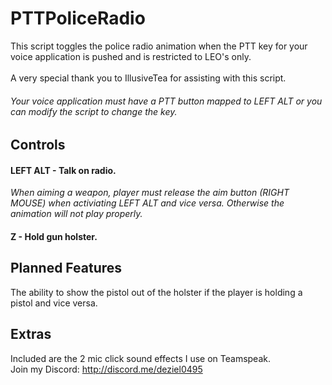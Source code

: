 # PTTPoliceRadio
This script toggles the police radio animation when the PTT key for your voice application is pushed and is restricted to LEO's only.
<br><br>
A very special thank you to IllusiveTea for assisting with this script.
###### _Your voice application must have a PTT button mapped to LEFT ALT or you can modify the script to change the key._
## Controls
#### **LEFT ALT - Talk on radio.**
*When aiming a weapon, player must release the aim button (RIGHT MOUSE) when activiating LEFT ALT and vice versa. Otherwise the animation will not play properly.*
#### **Z - Hold gun holster.**
## Planned Features
The ability to show the pistol out of the holster if the player is holding a pistol and vice versa.
## Extras
Included are the 2 mic click sound effects I use on Teamspeak.
<br>
Join my Discord: http://discord.me/deziel0495
